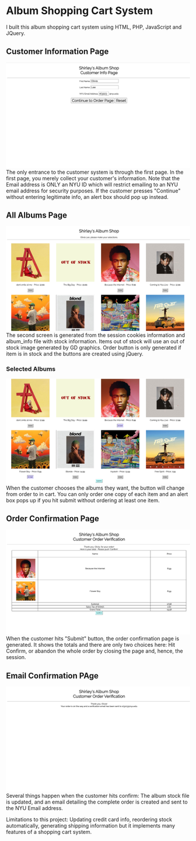 # Album Shopping Cart System

I built this album shopping cart system using HTML, PHP, JavaScript and JQuery. 

## Customer Information Page
![Info Page](info.png)
The only entrance to the customer system is through the first page. In the first page, you merely collect your customer's information. Note that the Email address is ONLY an NYU ID which will restrict emailing to an NYU email address for security purposes.
If the customer presses "Continue" without entering legitimate info, an alert box should pop up instead.

## All Albums Page
![Albums Page](albums.png)
The second screen is generated from the session cookies information and album_info file with stock information. Items out of stock will use an out of stock image generated by GD graphics. Order button is only generated if item is in stock and the buttons are created using jQuery.
### Selected Albums 
![Albums Selected](albums_selected.png)
When the customer chooses the albums they want, the button will change from order to in cart. You can only order one copy of each item and an alert box pops up if you hit submit without ordering at least one item.

## Order Confirmation Page
![Confirmation Page](confirmation.png)
When the customer hits "Submit" button, the order confirmation page is generated. It shows the totals and there are only two choices here: Hit Confirm, or abandon the whole order by closing the page and, hence, the session.

## Email Confirmation PAge
![Email Page](email.png)
Several things happen when the customer hits confirm: The album stock file is updated, and an email detailing the complete order is created and sent to the NYU Email address.

Limitations to this project:
Updating credit card info, reordering stock automatically, generating shipping information but it implements many features of a shopping cart system.
